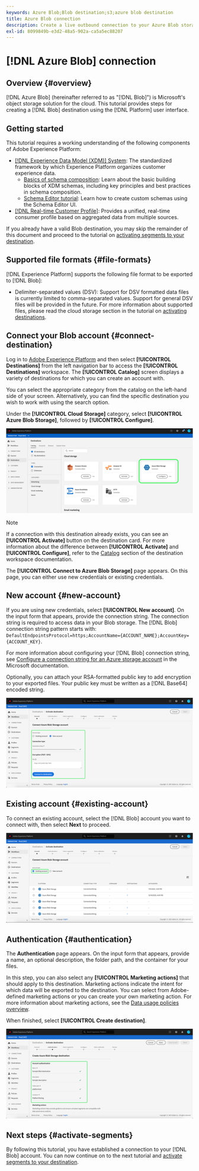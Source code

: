```yaml
---
keywords: Azure Blob;Blob destination;s3;azure blob destination
title: Azure Blob connection
description: Create a live outbound connection to your Azure Blob storage to periodically export tab-delimited or CSV data files from Adobe Experience Platform.
exl-id: 8099849b-e3d2-48a5-902a-ca5a5ec88207
---
```

# [!DNL Azure Blob] connection

## Overview {#overview}

[!DNL Azure Blob] (hereinafter referred to as "[!DNL Blob]") is Microsoft's object storage solution for the cloud. This tutorial provides steps for creating a [!DNL Blob] destination using the [!DNL Platform] user interface.

## Getting started

This tutorial requires a working understanding of the following components of Adobe Experience Platform:

-   [[!DNL Experience Data Model (XDM)] System](../../../xdm/home.md): The standardized framework by which Experience Platform organizes customer experience data.
    -   [Basics of schema composition](../../../xdm/schema/composition.md): Learn about the basic building blocks of XDM schemas, including key principles and best practices in schema composition.
    -   [Schema Editor tutorial](../../../xdm/tutorials/create-schema-ui.md): Learn how to create custom schemas using the Schema Editor UI.
-   [[!DNL Real-time Customer Profile]](../../../profile/home.md): Provides a unified, real-time consumer profile based on aggregated data from multiple sources.

If you already have a valid Blob destination, you may skip the remainder of this document and proceed to the tutorial on [activating segments to your destination](../../ui/activate-destinations.md).

## Supported file formats {#file-formats}

[!DNL Experience Platform] supports the following file format to be exported to [!DNL Blob]:

-   Delimiter-separated values (DSV): Support for DSV formatted data files is currently limited to comma-separated values. Support for general DSV files will be provided in the future. For more information about supported files, please read the cloud storage section in the tutorial on [activating destinations](../../ui/activate-destinations.md#esp-and-cloud-storage).

## Connect your Blob account {#connect-destination}

Log in to [Adobe Experience Platform](https://platform.adobe.com) and then select **[!UICONTROL Destinations]** from the left navigation bar to access the **[!UICONTROL Destinations]** workspace. The **[!UICONTROL Catalog]** screen displays a variety of destinations for which you can create an account with.

You can select the appropriate category from the catalog on the left-hand side of your screen. Alternatively, you can find the specific destination you wish to work with using the search option.

Under the **[!UICONTROL Cloud Storage]** category, select **[!UICONTROL Azure Blob Storage]**, followed by **[!UICONTROL Configure]**.

![Catalog](../../assets/catalog/cloud-storage/blob/catalog.png)

>[!NOTE]
>
>If a connection with this destination already exists, you can see an **[!UICONTROL Activate]** button on the destination card. For more information about the difference between **[!UICONTROL Activate]** and **[!UICONTROL Configure]**, refer to the [Catalog](../../ui/destinations-workspace.md#catalog) section of the destination workspace documentation.   

The **[!UICONTROL Connect to Azure Blob Storage]** page appears. On this page, you can either use new credentials or existing credentials.

## New account {#new-account}

If you are using new credentials, select **[!UICONTROL New account]**. On the input form that appears, provide the connection string. The connection string is required to access data in your Blob storage. The [!DNL Blob] connection string pattern starts with: `DefaultEndpointsProtocol=https;AccountName={ACCOUNT_NAME};AccountKey={ACCOUNT_KEY}`. 

For more information about configuring your [!DNL Blob] connection string, see [Configure a connection string for an Azure storage account](https://docs.microsoft.com/en-us/azure/storage/common/storage-configure-connection-string#configure-a-connection-string-for-an-azure-storage-account) in the Microsoft documentation.

Optionally, you can attach your RSA-formatted public key to add encryption to your exported files. Your public key must be written as a [!DNL Base64] encoded string.

![New account](../../assets/catalog/cloud-storage/blob/new.png)

## Existing account {#existing-account}

To connect an existing account, select the [!DNL Blob] account you want to connect with, then select **Next** to proceed.

![Existing account](../../assets/catalog/cloud-storage/blob/existing.png)

## Authentication {#authentication}

The **Authentication** page appears. On the input form that appears, provide a name, an optional description, the folder path, and the container for your files. 

In this step, you can also select any **[!UICONTROL Marketing actions]** that should apply to this destination. Marketing actions indicate the intent for which data will be exported to the destination. You can select from Adobe-defined marketing actions or you can create your own marketing action. For more information about marketing actions, see the [Data usage policies overview](../../../data-governance/policies/overview.md).

When finished, select **[!UICONTROL Create destination]**.

![Authentication](../../assets/catalog/cloud-storage/blob/authentication.png)

## Next steps {#activate-segments}

By following this tutorial, you have established a connection to your [!DNL Blob] account. You can now continue on to the next tutorial and [activate segments to your destination](../../ui/activate-destinations.md).
